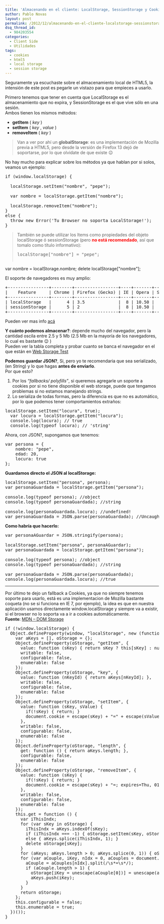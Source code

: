 ```yaml
---
title: 'Almacenando en el cliente: LocalStorage, SessionStorage y Cookies'
author: Pablo Novas
layout: post
permalink: /2012/12/almacenando-en-el-cliente-localstorage-sessionstorage-y-cookies/
dsq_thread_id:
  - 984203554
categories:
  - Client Side
  - Utilidades
tags:
  - cookies
  - html5
  - local storage
  - session storage
---
```

Seguramente ya escuchaste sobre el almacenamiento local de HTML5, la intensión de este post es pegarle un vistazo para que empieces a usarlo.

Primero tenemos que tener en cuenta que LocalStorage es el almacenamiento que no expira, y SessionStorage es el que vive sólo en una sesión.  
Ambos tienen los mismos métodos:

  * **getItem** ( *key* )
  * **setItem** ( *key* , *value* )
  * **removeItem** ( *key* )

> Van a ver por ahí un **globalStorage**: es una implementación de Mozilla previa a HTML5, pero desde la versión de Firefox 13 dejó de soportarse, por lo que olvidate de que existe 😉 

No hay mucho para explicar sobre los métodos ya que hablan por si solos, veamos un ejemplo:

<pre class="brush: jscript; title: ; notranslate" title="">if (window.localStorage) {

  localStorage.setItem("nombre", "pepe");

  var nombre = localStorage.getItem("nombre");
  
  localStorage.removeItem("nombre");
}
else {
  throw new Error('Tu Browser no soporta LocalStorage!');
}
</pre>

> También se puede utilizar los Items como propiedades del objeto localStorage ó sessionStorage (pero <font style="color:red"><strong>no está recomendado</strong></font>, así que tomalo como título informativo):
> 
> <pre class="brush: jscript; title: ; notranslate" title="">localStorage["nombre"] = "pepe";
var nombre = localStorage.nombre;
delete localStorage["nombre"];
</pre>

El soporte de navegadores es muy amplio:

<pre>+----------------+--------+-----------------+----+-------+-----------------+
|    Feature     | Chrome | Firefox (Gecko) | IE | Opera | Safari (WebKit) |
+----------------+--------+-----------------+----+-------+-----------------+
| localStorage   |      4 | 3.5             |  8 | 10.50 |               4 |
| sessionStorage |      5 | 2               |  8 | 10.50 |               4 |
+----------------+--------+-----------------+----+-------+-----------------+
</pre>

Pueden ver mas info [acá][1]

**Y cuánto podemos almacenar?**: depende mucho del navegador, pero la cantidad oscila entre 2.5 y 5 Mb (2.5 Mb en la mayoría de los navegadores, lo cual es bastante 😉 )  
Pueden ver la tabla completa y probar cuanto se banca el navegador en el que están en [Web Storage Test][2]

**Podemos guardar JSON?**, Si, pero yo te recomendaria que sea serializado, (en String) y lo que hagas **antes de enviarlo**.  
Por que esto?

  1. Por los *&#8220;fallbacks/ polyfills&#8221;*, si queremos agregarle un soporte a cookies por si no tiene disponible el web storage, puede que tengamos problemas si no estamos manejando strings.
  2. Lo serializa de todas formas, pero la diferencia es que no es automático, por lo que podemos tener comportamientos extraños:

<pre class="brush: jscript; title: ; notranslate" title="">localStorage.setItem("locura", true);
  var locura = localStorage.getItem("locura");
  console.log(locura); // true
  console.log(typeof locura); // 'string'
</pre>

Ahora, con JSON?, supongamos que tenemos:

<pre class="brush: jscript; title: ; notranslate" title="">var persona = {
    nombre: "pepe",
    edad: 20,
    locura: true
};
</pre>

**Guardamos directo el JSON al localStorage:**

<pre class="brush: jscript; title: Problem?; notranslate" title="Problem?">localStorage.setItem("persona", persona);
var personaGuardada = localStorage.getItem("persona");

console.log(typeof persona); //object
console.log(typeof personaGuardada); //string

console.log(personaGuardada.locura); //undefined!
var personaGuardada = JSON.parse(personaGuardada); //Uncaught SyntaxError
</pre>

**Como habría que hacerlo:**

<pre class="brush: jscript; highlight: [1,9]; title: ; notranslate" title="">var personaAGuardar = JSON.stringify(persona);

localStorage.setItem("persona", personaAGuardar);
var personaGuardada = localStorage.getItem("persona");

console.log(typeof persona); //object
console.log(typeof personaGuardada); //string

var personaGuardada = JSON.parse(personaGuardada); 
console.log(personaGuardada.locura); //true
</pre>

* * *

Por último te dejo un fallback a Cookies, ya que no siempre tenemos soporte para usarlo, está es una implementacion de Mozilla bastante coqueta (no se si funciona en IE 7, por ejemplo), la idea es que en nuestra aplicación usamos directamente window.localStorage y siempre va a existir, si el browser no lo soporta va a ir a cookies automáticamente.  
**Fuente**: [MDN &#8211; DOM Storage][3]

<pre class="brush: jscript; title: ; notranslate" title="">if (!window.localStorage) {
  Object.defineProperty(window, "localStorage", new (function () {
    var aKeys = [], oStorage = {};
    Object.defineProperty(oStorage, "getItem", {
      value: function (sKey) { return sKey ? this[sKey] : null; },
      writable: false,
      configurable: false,
      enumerable: false
    });
    Object.defineProperty(oStorage, "key", {
      value: function (nKeyId) { return aKeys[nKeyId]; },
      writable: false,
      configurable: false,
      enumerable: false
    });
    Object.defineProperty(oStorage, "setItem", {
      value: function (sKey, sValue) {
        if(!sKey) { return; }
        document.cookie = escape(sKey) + "=" + escape(sValue) + "; expires=Tue, 19 Jan 2038 03:14:07 GMT; path=/";
      },
      writable: false,
      configurable: false,
      enumerable: false
    });
    Object.defineProperty(oStorage, "length", {
      get: function () { return aKeys.length; },
      configurable: false,
      enumerable: false
    });
    Object.defineProperty(oStorage, "removeItem", {
      value: function (sKey) {
        if(!sKey) { return; }
        document.cookie = escape(sKey) + "=; expires=Thu, 01 Jan 1970 00:00:00 GMT; path=/";
      },
      writable: false,
      configurable: false,
      enumerable: false
    });
    this.get = function () {
      var iThisIndx;
      for (var sKey in oStorage) {
        iThisIndx = aKeys.indexOf(sKey);
        if (iThisIndx === -1) { oStorage.setItem(sKey, oStorage[sKey]); }
        else { aKeys.splice(iThisIndx, 1); }
        delete oStorage[sKey];
      }
      for (aKeys; aKeys.length &gt; 0; aKeys.splice(0, 1)) { oStorage.removeItem(aKeys[0]); }
      for (var aCouple, iKey, nIdx = 0, aCouples = document.cookie.split(/\s*;\s*/); nIdx &lt; aCouples.length; nIdx++) {
        aCouple = aCouples[nIdx].split(/\s*=\s*/);
        if (aCouple.length &gt; 1) {
          oStorage[iKey = unescape(aCouple[0])] = unescape(aCouple[1]);
          aKeys.push(iKey);
        }
      }
      return oStorage;
    };
    this.configurable = false;
    this.enumerable = true;
  })());
}
</pre>

 [1]: http://caniuse.com/#feat=namevalue-storage
 [2]: http://dev-test.nemikor.com/web-storage/support-test/
 [3]: https://developer.mozilla.org/en-US/docs/DOM/Storage